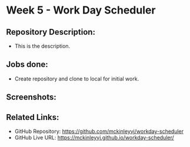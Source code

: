 # Week 5 - Work Day Scheduler

## Repository Description:

- This is the description.

## Jobs done:

-   Create repository and clone to local for initial work.

## Screenshots:


## Related Links:

-   GitHub Repository: https://github.com/mckinleyvj/workday-scheduler
-   GitHub Live URL: https://mckinleyvj.github.io/workday-scheduler/
